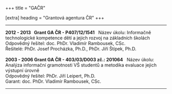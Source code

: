 +++
title = "GAČR" 

[extra]
heading = "Grantová agentura ČR"
+++

  ------------------------------------------------------- --------------------------------------------------------------------------------------- ---
  **2012 - 2013   Grant GA ČR - P407/12/1541**                                                                                                     
  Název úkolu:                                            Informačně technologické kompetence dětí a jejich rozvoj na základních školách          
  Odpovědný řešitel:                                      doc. PhDr. Vladimír Rambousek, CSc.                                                     
  Řešitelé:                                               PhDr. Josef Procházka, Ph.D., PhDr. Jiří Štípek, Ph.D.                                  
                                                                                                                                                  
  **2003 - 2006 Grant GA ČR - 403/03/D003 zč.: 201064**                                                                                            
  Název úkolu:                                            Analýza informační gramotnosti VŠ studentů a metodika evaluace jejich výstupní úrovně   
  Odpovědný řešitel:                                      PhDr. Jiří Leipert, Ph.D.                                                               
  Garant:                                                 doc. PhDr. Vladimír Rambousek, CSc.                                                     
  ------------------------------------------------------- --------------------------------------------------------------------------------------- ---
